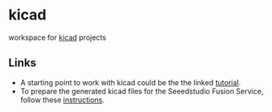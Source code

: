 kicad
=====
workspace for [kicad](http://www.kicad-pcb.org/) projects

Links
-----
* A starting point to work with kicad could be the the linked [tutorial](http://store.curiousinventor.com/guides/kicad).
* To prepare the generated kicad files for the Seeedstudio Fusion Service, follow these [instructions](http://koblents.com/Ches/Original-Work/46-KiCAD---Seeedstudio-Fusion--Getting-Started/).  
